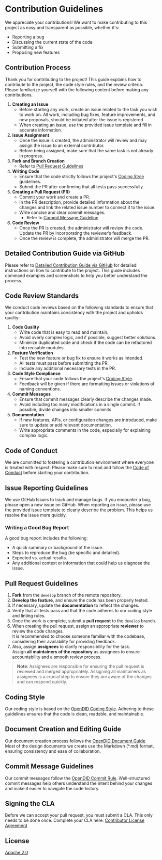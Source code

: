 # Contribution Guidelines
We appreciate your contributions! We want to make contributing to this project as easy and transparent as possible, whether it's:

- Reporting a bug
- Discussing the current state of the code
- Submitting a fix
- Proposing new features

## Contribution Process
Thank you for contributing to the project! This guide explains how to contribute to the project, the code style rules, and the review criteria. Please familiarize yourself with the following content before making any contributions.

1. **Creating an Issue**
    - Before starting any work, create an issue related to the task you wish to work on. All work, including bug fixes, feature improvements, and new proposals, should be initiated after the issue is registered.
    - When creating an issue, use the provided issue template and fill in accurate information.
2. **Issue Assignment**
    - Once the issue is created, the administrator will review and may assign the issue to an external contributor.
    - Before being assigned, make sure that the same task is not already in progress.
3. **Fork and Branch Creation**
    - Refer to [Pull Request Guidelines](#pull-request-guidelines)
4. **Writing Code**
    - Ensure that the code strictly follows the project's [Coding Style](#coding-style) guidelines.
    - Submit the PR after confirming that all tests pass successfully.
5. **Creating a Pull Request (PR)**
    - Commit your work and create a PR.
    - In the PR description, provide detailed information about the changes and link the related issue number to connect it to the issue.
    - Write concise and clear commit messages.
        - Refer to [Commit Message Guideline](#commit-message-guidelines)
6. **Code Review**
    - Once the PR is created, the administrator will review the code. Update the PR by incorporating the reviewer’s feedback.
    - Once the review is complete, the administrator will merge the PR.

## Detailed Contribution Guide via GitHub
Please refer to [Detailed Contribution Guide via GitHub](https://github.com/OmniOneID/did-doc-architecture/blob/main/how_to_contribute_to_open_did.md) for detailed instructions on how to contribute to the project. This guide includes command examples and screenshots to help you better understand the process.

## Code Review Standards
We conduct code reviews based on the following standards to ensure that your contribution maintains consistency with the project and upholds quality:

1. **Code Quality**
    - Write code that is easy to read and maintain.
    - Avoid overly complex logic, and if possible, suggest better solutions.
    - Minimize duplicated code and check if the code can be refactored into reusable modules.
2. **Feature Verification**
    - Test the new feature or bug fix to ensure it works as intended.
    - All tests must pass before submitting the PR.
    - Include any additional necessary tests in the PR.
3. **Code Style Compliance**
    - Ensure that your code follows the project's [Coding Style](#coding-style).
    - Feedback will be given if there are formatting issues or violations of naming conventions.
4. **Commit Messages**
    - Ensure that commit messages clearly describe the changes made.
    - Avoid including too many modifications in a single commit. If possible, divide changes into smaller commits.
5. **Documentation**
    - If new features, APIs, or configuration changes are introduced, make sure to update or add relevant documentation.
    - Write appropriate comments in the code, especially for explaining complex logic.

##  Code of Conduct
We are committed to fostering a contribution environment where everyone is treated with respect. Please make sure to read and follow the [Code of Conduct](CODE_OF_CONDUCT.md) before starting your contribution.

## Issue Reporting Guidelines
We use GitHub Issues to track and manage bugs.
If you encounter a bug, please open a new issue on GitHub. When reporting an issue, please use the provided issue template to clearly describe the problem. This helps us resolve the issue more quickly.

### Writing a Good Bug Report
A good bug report includes the following:
- A quick summary or background of the issue.
- Steps to reproduce the bug (be specific and detailed).
- Expected vs. actual results.
- Any additional context or information that could help us diagnose the issue.

## Pull Request Guidelines
1. **Fork** from the `develop` branch of the remote repository.
2. **Develop the feature**, and ensure the code has been properly tested.
3. If necessary, update the **documentation** to reflect the changes.
4. Verify that all tests pass and that the code adheres to our coding style and linting rules.
5. Once the work is complete, submit a **pull request** to the `develop` branch.
6. When creating the pull request, assign an appropriate **reviewer** to review the code changes.  
   It is recommended to choose someone familiar with the codebase, considering their availability for providing feedback.
7. Also, assign **assignees** to clarify responsibility for the task.  
   Assign **all maintainers of the repository** as assignees to ensure accountability and a smooth review process.

> **Note**: Assignees are responsible for ensuring the pull request is reviewed and merged appropriately. Assigning all maintainers as assignees is a crucial step to ensure they are aware of the changes and can respond quickly.

## Coding Style
Our coding style is based on the [OpenDID Coding Style](https://github.com/OmniOneID/did-doc-architecture/blob/main/docs/rules/coding_style.md). Adhering to these guidelines ensures that the code is clean, readable, and maintainable.

## Document Creation and Editing Guide
Our document creation process follows the [OpenDID Document Guide](https://github.com/OmniOneID/did-doc-architecture/blob/main/docs/guide/docs/write_document_guide.md). Most of the design documents we create use the Markdown (*.md) format, ensuring consistency and ease of collaboration.

## Commit Message Guidelines
Our commit messages follow the [OpenDID Commit Rule](https://github.com/OmniOneID/did-doc-architecture/blob/main/docs/rules/git_code_commit_rule.md). Well-structured commit messages help others understand the intent behind your changes and make it easier to navigate the code history.

## Signing the CLA
Before we can accept your pull request, you must submit a CLA. This only needs to be done once. Complete your CLA here: [Contributor License Agreement](CLA.md)

## License
[Apache 2.0](LICENSE)